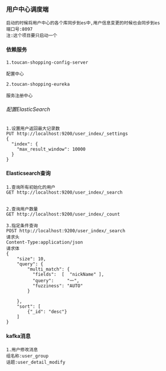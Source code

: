 ### 用户中心调度端
    
    启动的时候将用户中心的各个库同步到es中,用户信息变更的时候也会同步到es
    端口号:8097
    注:这个项目要只启动一个
   

#### 依赖服务
    1.toucan-shopping-config-server

    配置中心
    
    2.toucan-shopping-eureka
    
    服务注册中心


###### 配置ElasticSearch

    1.设置用户返回最大记录数
    PUT http://localhost:9200/user_index/_settings
    {
      "index": {
        "max_result_window": 10000
      }
    }



#### Elasticsearch查询

    1.查询所有初始化的用户
    GET http://localhost:9200/user_index/_search
    
    
    2.查询用户数量
    GET http://localhost:9200/user_index/_count
    
    3.指定条件查询
    POST http://localhost:9200/user_index/_search
    请求头
    Content-Type:application/json
    请求体
    {
        "size": 10,
        "query": {
            "multi_match": {
    	      "fields":  [  "nickName" ],
    	      "query":     "一",
    	      "fuzziness": "AUTO"
    	    }
                
        },
        "sort": [
            {"_id": "desc"}
        ]
    }
    
#### kafka消息
    
    1.用户修改消息
    组名称:user_group
    话题:user_detail_modify
    
    
    
    
    